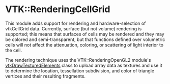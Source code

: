 # VTK::RenderingCellGrid

This module adds support for rendering and hardware-selection of vtkCellGrid data.
Currently, surface (but not volume) rendering is supported; this means
that surfaces of cells may be rendered and they may be colored and
semi-transparent, but that functions defined over volumetric cells
will not affect the attenuation, coloring, or scattering of light
interior to the cell.

The rendering technique uses the VTK::RenderingOpenGL2 module's
[vtkDrawTexturedElements](https://vtk.org/doc/nightly/html/classvtkDrawTexturedElements.html)
class to upload array data as textures and use it to determine the
location, tessellation subdivision, and color of triangle vertices and
their resulting fragments.

